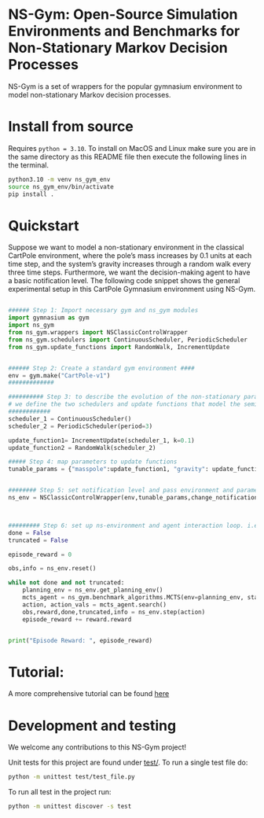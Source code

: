 # NS-Gym: Open-Source Simulation Environments and Benchmarks for Non-Stationary Markov Decision Processes

NS-Gym is a set of wrappers for the popular gymnasium environment to model non-stationary Markov decision processes.

# Install from source

Requires `python = 3.10`. To install on MacOS and Linux make sure you are in the same directory as this README file then execute the following lines in the terminal.

```bash
python3.10 -m venv ns_gym_env
source ns_gym_env/bin/activate
pip install .
```

# Quickstart
Suppose we want to model a non-stationary environment in the classical CartPole environment, where the pole’s mass increases by 0.1 units at each time step, and the system’s gravity increases through a random walk every three time steps. Furthermore, we want the decision-making agent to have a basic notification level. The following code snippet shows the general experimental setup in this CartPole Gymnasium environment using NS-Gym.

```python

###### Step 1: Import necessary gym and ns_gym modules
import gymnasium as gym
import ns_gym
from ns_gym.wrappers import NSClassicControlWrapper
from ns_gym.schedulers import ContinuousScheduler, PeriodicScheduler
from ns_gym.update_functions import RandomWalk, IncrementUpdate


###### Step 2: Create a standard gym environment ####
env = gym.make("CartPole-v1")
#############

########## Step 3: to describe the evolution of the non-stationary parameters, 
# we define the two schedulers and update functions that model the semi-Markov chain over the relevant parameters
############
scheduler_1 = ContinuousScheduler()
scheduler_2 = PeriodicScheduler(period=3)

update_function1= IncrementUpdate(scheduler_1, k=0.1)
update_function2 = RandomWalk(scheduler_2)

##### Step 4: map parameters to update functions
tunable_params = {"masspole":update_function1, "gravity": update_function2}


######## Step 5: set notification level and pass environment and parameters into wrapper
ns_env = NSClassicControlWrapper(env,tunable_params,change_notification=True)



######### Step 6: set up ns-environment and agent interaction loop. i.e ... 
done = False
truncated = False

episode_reward = 0

obs,info = ns_env.reset()

while not done and not truncated:
    planning_env = ns_env.get_planning_env()
    mcts_agent = ns_gym.benchmark_algorithms.MCTS(env=planning_env, state=obs.state, gamma=1, d=500, m=100, c=2)
    action, action_vals = mcts_agent.search()
    obs,reward,done,truncated,info = ns_env.step(action)
    episode_reward += reward.reward


print("Episode Reward: ", episode_reward)
```


# Tutorial:

A more comprehensive tutorial can be found [here](tutorial.ipynb)


# Development and testing

We welcome any contributions to this NS-Gym project!

Unit tests for this project are found under [test/](test/). To run a single test file do:

```bash
python -m unittest test/test_file.py
```

To run all test in the project run: 

```bash
python -m unittest discover -s test
```




